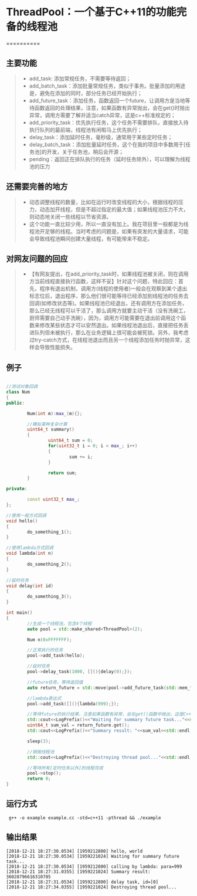 # ThreadPool：一个基于C++11的功能完备的线程池
==========
## 主要功能
> * add_task: 添加常规任务，不需要等待返回；
> * add_batch_task：添加批量常规任务，类似于事务。批量添加的用途是，避免在添加的同时，部分任务已经开始执行；
> * add_future_task：添加任务，函数返回一个future，让调用方是当地等待函数返回的处理结果，注意，如果函数有异常抛出，会在get()时抛出异常，调用方需要了解并适当catch异常，这是c++标准规定的；
> * add_priority_task：优先执行任务，这个任务不需要排队，直接放入待执行队列的最前端，线程池有闲暇马上优先执行；
> * delay_task：添加延时任务，毫秒级，通常用于某些定时任务；
> * delay_batch_task：添加批量延时任务，这个在我的项目中多数用于[任务池]的开发，关于任务池，稍后会开源；
> * pending：返回正在排队执行的任务（延时任务除外），可以理解为线程池的压力

## 还需要完善的地方
> * 动态调整线程的数量，比如在运行时改变线程的大小，根据线程的压力，动态加开线程，但是不超过指定的最大值；如果线程池压力不大，则动态地关闭一些线程以节省资源。
> * 这个功能一直比较少用，所以一直没有加上。我在项目里一般都是为线程池开足够的线程。当时考虑的问题是，如果有突发的大量请求，可能会导致线程池瞬间创建大量线程，有可能带来不稳定。

## 对网友问题的回应
> * 【有网友提出，在add_priority_task时，如果线程池被关闭，则在调用方当前线程直接执行函数，这样不妥】针对这个问题，特此回应：首先，程序有退出机制，调用方(线程的使用者)一般会在观察到某个退出标志位后，退出程序，那么他们很可能等待已经添加到线程池的任务去回调(如修改状态等)。如果线程池已经退出，还有调用方在添加任务，那么已经无线程可以干活了，那么调用方就要主动干活（没有洗碗工，厨师需要自己动手洗碗），因为，调用方可能需要在退出前调用这个函数来修改某些状态才可以安然退出。如果线程池退出后，直接把任务丢进队列但未被执行，那么在业务逻辑上很可能会被死锁。另外，我考虑过try-catch方式，在线程池退出而且另一个线程添加任务时抛异常，这样会导致性能损失。

## 例子

```c++

//测试对象回调
class Num
{
public:

        Num(int m):max_(m){};

        //模拟某种复杂计算
        uint64_t summary()
        {
                uint64_t sum = 0;
                for(uint32_t i = 0; i < max_; i++)
                {
                        sum += i;
                }

                return sum;
        }

private:

        const uint32_t max_;
};

//使用一般方式回调
void hello()
{
        do_something_1();
}

//使用lambda方式回调
void lambda(int n)
{
        do_something_2();
}

//延时任务
void delay(int id)
{
        do_something_3();
}

int main()
{
        //生成一个线程池，包含4个线程
        auto pool = std::make_shared<ThreadPool>(2);

        Num n(0xFFFFFFF);

        //正常执行的任务
        pool->add_task(hello);

        //延时任务
        pool->delay_task(1000, [](){delay(0);});

        //future任务，等待返回值
        auto return_future = std::move(pool->add_future_task(std::mem_fn(&Num::summary), &n));

        //lambda表达式
        pool->add_task([](){lambda(999);});

        //等待future的执行结果，注意如果函数有异常，会在get()函数中抛出，这是C++11的标准决定的
        std::cout<<LogPrefix()<<"Waiting for summary future task..."<<std::endl;
        uint64_t sum_val = return_future.get();
        std::cout<<LogPrefix()<<"Summary result: "<<sum_val<<std::endl;

        sleep(3);

        //销毁线程池
        std::cout<<LogPrefix()<<"Destroying thread pool..."<<std::endl;

        //等待所有[定时任务以外]的线程完成
        pool->stop();
        return 0;
}
```

## 运行方式

```shell
 g++ -o example example.cc -std=c++11 -pthread && ./example
```

## 输出结果
```
[2018-12-21 18:27:30.0534] [1959212800] hello, world
[2018-12-21 18:27:30.0534] [1959221024] Waiting for summary future task...
[2018-12-21 18:27:30.0534] [1959212800] calling by lambda: para=999
[2018-12-21 18:27:31.0355] [1959221024] Summary result: 36028796616310785
[2018-12-21 18:27:31.0534] [1959212800] delay task, id=[0]
[2018-12-21 18:27:34.0355] [1959221024] Destroying thread pool...
```
